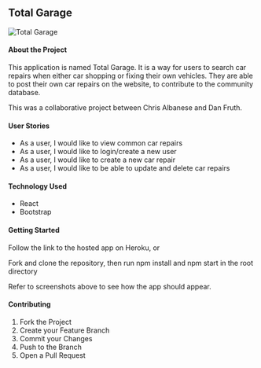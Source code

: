 ## Total Garage

![Total Garage](https://i.imgur.com/RlbKnEV.png)

#### About the Project

This application is named Total Garage. It is a way for users to search car repairs when either car shopping or fixing their own vehicles. They are able to post their own car repairs on the website, to contribute to the community database.

This was a collaborative project between Chris Albanese and Dan Fruth.

#### User Stories

- As a user, I would like to view common car repairs
- As a user, I would like to login/create a new user
- As a user, I would like to create a new car repair
- As a user, I would like to be able to update and delete car repairs

#### Technology Used

- React
- Bootstrap

#### Getting Started

Follow the link to the hosted app on Heroku, or

Fork and clone the repository, then run npm install and npm start in the root directory

Refer to screenshots above to see how the app should appear.

#### Contributing

1. Fork the Project
2. Create your Feature Branch
3. Commit your Changes
4. Push to the Branch
5. Open a Pull Request
